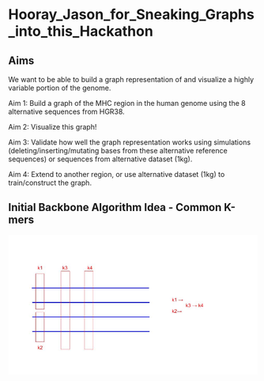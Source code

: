 # Hooray_Jason_for_Sneaking_Graphs_into_this_Hackathon

## Aims

We want to be able to build a graph representation of and visualize a highly variable portion of the genome.

Aim 1: Build a graph of the MHC region in the human genome using the 8 alternative sequences from HGR38.

Aim 2: Visualize this graph!

Aim 3: Validate how well the graph representation works using simulations (deleting/inserting/mutating bases from these alternative reference sequences) or sequences from alternative dataset (1kg).

Aim 4: Extend to another region, or use alternative dataset (1kg) to train/construct the graph.

## Initial Backbone Algorithm Idea - Common K-mers

![K-mer idea](kmer_idea.jpg)

